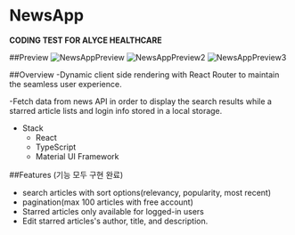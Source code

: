 # NewsApp

**CODING TEST FOR ALYCE HEALTHCARE**

##Preview
![NewsAppPreview](https://user-images.githubusercontent.com/62086687/112749025-98051d00-8ffa-11eb-944c-a23f9db9cfad.PNG)
![NewsAppPreview2](https://user-images.githubusercontent.com/62086687/112749028-9b98a400-8ffa-11eb-8c90-f2e9a26a6511.PNG)
![NewsAppPreview3](https://user-images.githubusercontent.com/62086687/112749031-9fc4c180-8ffa-11eb-994b-f67d60e2777f.PNG)


##Overview
-Dynamic client side rendering with React Router to maintain the seamless user experience.

-Fetch data from news API in order to display the search results while a starred article lists and login info stored in a local storage.

- Stack
    - React
    - TypeScript
    - Material UI Framework

##Features (기능 모두 구현 완료)

- search articles with sort options(relevancy, popularity, most recent)
- pagination(max 100 articles with free account)
- Starred articles only available for logged-in users
- Edit starred articles's author, title, and description.
